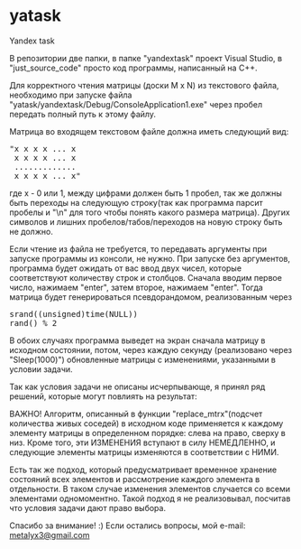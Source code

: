 # yatask
Yandex task

В репозитории две папки, в папке "yandextask" проект Visual Studio, в "just_source_code" просто код программы, написанный на С++.

Для корректного чтения матрицы (доски M x N) из текстового файла, необходимо при запуске файла "yatask/yandextask/Debug/ConsoleApplication1.exe" через пробел
передать полный путь к этому файлу.

Матрица во входящем текстовом файле должна иметь следующий вид:

<pre>"x x x x ... x
 x x x x ... x
 .............
 x x x x ... x"</pre>

где x - 0 или 1, между цифрами должен быть 1 пробел, так же должны быть переходы на следующую строку(так как программа парсит пробелы и "\n" для того 
чтобы понять какого размера матрица). Других символов и лишних пробелов/табов/переходов на новую строку быть не должно.

Если чтение из файла не требуется, то передавать аргументы при запуске программы из консоли, не нужно.
При запуске без аргументов, программа будет ожидать от вас ввод двух чисел, которые соответствуют количеству строк и столбцов.
Сначала вводим первое число, нажимаем "enter", затем второе, нажимаем "enter". Тогда матрица будет генерироваться псевдорандомом, реализованным через 
<pre>srand((unsigned)time(NULL))
rand() % 2</pre>

В обоих случаях программа выведет на экран сначала матрицу в исходном состоянии, потом, через каждую секунду (реализовано через "Sleep(1000)") обновленные матрицы с изменениями,
указанными в условии задачи.

Так как условия задачи не описаны исчерпывающе, я принял ряд решений, которые могут повлиять на результат:

ВАЖНО! Алгоритм, описанный в функции "replace_mtrx"(подсчет количества живых соседей) в исходном коде применяется к каждому элементу матрицы в определенном порядке: 
слева на право, сверху в низ. Кроме того, эти ИЗМЕНЕНИЯ вступают в силу НЕМЕДЛЕННО, и следующие элементы матрицы изменяются в соответствии с НИМИ.

Есть так же подход, который предусматривает временное хранение состояний всех элементов и рассмотрение каждого элемента в отдельности. В таком случае изменения элементов
случается со всеми элементами одномоментно. Такой подход я не реализовывал, посчитав что условия задачи дают право выбора.

Спасибо за внимание! :)
Если остались вопросы, мой e-mail: metalyx3@gmail.com
